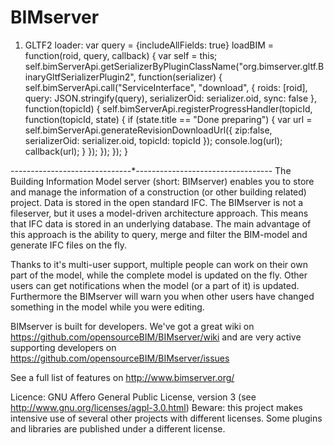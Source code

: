 BIMserver
=========
1. GLTF2 loader:
var query = {includeAllFields: true}
loadBIM = function(roid, query, callback) {
	var self = this;
	self.bimServerApi.getSerializerByPluginClassName("org.bimserver.gltf.BinaryGltfSerializerPlugin2", function(serializer) {
		self.bimServerApi.call("ServiceInterface", "download", {
			roids: [roid],
			query: JSON.stringify(query),
			serializerOid: serializer.oid,
			sync: false
		}, function(topicId) {
			self.bimServerApi.registerProgressHandler(topicId, function(topicId, state) {
				if (state.title == "Done preparing") {
					var url = self.bimServerApi.generateRevisionDownloadUrl({
						zip:false,
						serializerOid: serializer.oid,
						topicId: topicId
					});
					console.log(url);
					callback(url);
				}
			});
		});
	});
} 



------------------------------*----------------------------------
The Building Information Model server (short: BIMserver) enables you to store and manage the information of a construction (or other building related) project. Data is stored in the open standard IFC. The BIMserver is not a fileserver, but it uses a model-driven architecture approach. This means that IFC data is stored in an underlying database. The main advantage of this approach is the ability to query, merge and filter the BIM-model and generate IFC files on the fly.

Thanks to it's multi-user support, multiple people can work on their own part of the model, while the complete model is updated on the fly. Other users can get notifications when the model (or a part of it) is updated. Furthermore the BIMserver will warn you when other users have changed something in the model while you were editing.

BIMserver is built for developers. We've got a great wiki on https://github.com/opensourceBIM/BIMserver/wiki and are very active supporting developers on https://github.com/opensourceBIM/BIMserver/issues 

See a full list of features on http://www.bimserver.org/ 

Licence: GNU Affero General Public License, version 3 (see http://www.gnu.org/licenses/agpl-3.0.html)
Beware: this project makes intensive use of several other projects with different licenses. Some plugins and libraries are published under a different license.
